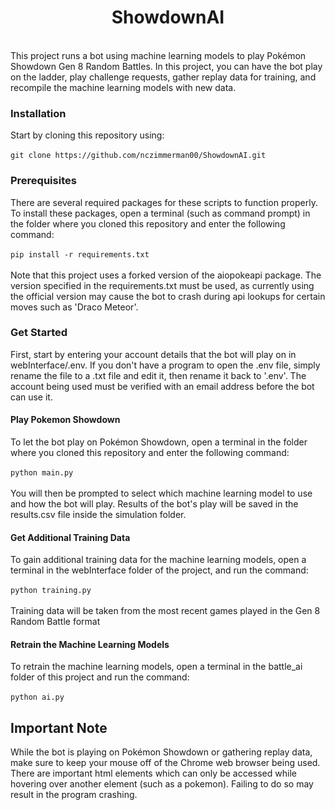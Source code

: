 <h1 align='center'> ShowdownAI </h1>
<br>
This project runs a bot using machine learning models to play Pokémon Showdown Gen 
8 Random Battles. In this project, you can have the bot play on the ladder, play
challenge requests, gather replay data for training, and recompile the machine
learning models with new data.

### Installation
Start by cloning this repository using:<br><br>
`git clone https://github.com/nczimmerman00/ShowdownAI.git`

### Prerequisites
There are several required packages for these scripts to function properly. To install
these packages, open a terminal (such as command prompt) in the folder where you 
cloned this repository and enter the following command: 
<br><br>
`pip install -r requirements.txt`
<br><br>
Note that this project uses a forked version of the aiopokeapi package. The version
specified in the requirements.txt must be used, as currently using the official
version may cause the bot to crash during api lookups for certain moves such as 
'Draco Meteor'.

### Get Started
First, start by entering your account details that the bot will play on in
webInterface/.env. If you don't have a program to open the .env file, simply rename
the file to a .txt file and edit it, then rename it back to '.env'.
The account being used must be verified with an email address before the bot can use it.

#### Play Pokemon Showdown
To let the bot play on Pokémon Showdown, open a terminal in the folder where you cloned
this repository and enter the following command: 
<br><br>
`python main.py`
<br><br>
You will then be prompted to select which machine learning model to use and how the
bot will play. Results of the bot's play will be saved in the results.csv file inside
the simulation folder.

#### Get Additional Training Data
To gain additional training data for the machine learning models, open a terminal in
the webInterface folder of the project, and run the command:
<br><br>
`python training.py`
<br><br>
Training data will be taken from the most recent games played in the Gen 8 Random Battle
format

#### Retrain the Machine Learning Models
To retrain the machine learning models, open a terminal in the battle_ai folder of this
project and run the command:
<br><br>
`python ai.py`

## Important Note
While the bot is playing on Pokémon Showdown or gathering replay data, make sure to keep
your mouse off of the Chrome web browser being used. There are important html
elements which can only be accessed while hovering over another element (such as a 
pokemon). Failing to do so may result in the program crashing.